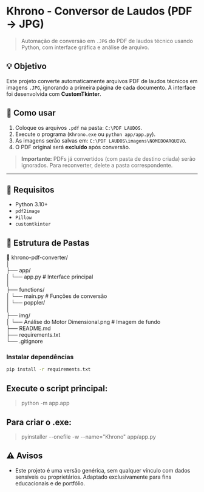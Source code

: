 # Khrono - Conversor de Laudos (PDF → JPG)
> Automação de conversão em `.JPG` do PDF de laudos técnico usando Python, com interface gráfica e análise de arquivo.

## 💡 Objetivo

Este projeto converte automaticamente arquivos PDF de laudos técnicos em imagens `.JPG`, ignorando a primeira página de cada documento. A interface foi desenvolvida com **CustomTkinter**.

## 🚀 Como usar

1. Coloque os arquivos `.pdf` na pasta: `C:\PDF LAUDOS`.
2. Execute o programa (`Khrono.exe` ou `python app/app.py`).
3. As imagens serão salvas em: `C:\PDF LAUDOS\imagens\NOMEDOARQUIVO`.
4. O PDF original será **excluído** após conversão.

> **Importante:** PDFs já convertidos (com pasta de destino criada) serão ignorados. Para reconverter, delete a pasta correspondente.

---

## 🧰 Requisitos

- Python 3.10+
- `pdf2image`
- `Pillow`
- `customtkinter`

## 📁 Estrutura de Pastas
📁 khrono-pdf-converter/<br>
│<br>
├── app/<br>
│   └── app.py                # Interface principal<br>
│<br>
├── functions/<br>
│   └── main.py               # Funções de conversão<br>
│   └── poppler/<br>
│<br>
├── img/<br>
│   └── Análise do Motor Dimensional.png  # Imagem de fundo<br>
├── README.md<br>
├── requirements.txt<br>
└── .gitignore<br>

### Instalar dependências

```bash
pip install -r requirements.txt
```

## Execute o script principal:
> python -m app.app

## Para criar o .exe:
> pyinstaller --onefile -w --name="Khrono" app/app.py

## ⚠️ Avisos
- Este projeto é uma versão genérica, sem qualquer vínculo com dados sensíveis ou proprietários. Adaptado exclusivamente para fins educacionais e de portfólio.
